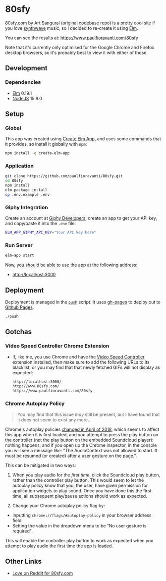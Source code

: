 # 80sfy

[80sfy.com][] by [Art Sangurai][] ([original codebase repo][]) is a pretty cool
site if you love [synthwave][] music, so I decided to re-create it using
[Elm][].

You can see the results at: <https://www.paulfioravanti.com/80sfy>

Note that it's currently only optimised for the Google Chrome and Firefox
desktop browsers, so it's probably best to view it with either of those.

## Development

### Dependencies

- [Elm][] 0.19.1
- [NodeJS][] 15.9.0

## Setup

### Global

This app was created using [Create Elm App][], and uses some commands that it
provides, so install it globally with `npm`:

```sh
npm install -g create-elm-app
```

### Application

```sh
git clone https://github.com/paulfioravanti/80sfy.git
cd 80sfy
npm install
elm-package install
cp .env.example .env
```

### Giphy Integration

Create an account at [Giphy Developers][], create an app to get your API key,
and copy/paste it into the `.env` file:

```sh
ELM_APP_GIPHY_API_KEY="Your API key here"
```

### Run Server

```sh
elm-app start
```

Now, you should be able to use the app at the following address:

- <http://localhost:3000>

## Deployment

Deployment is managed in the [`push`][] script. It uses [gh-pages][] to
deploy out to [Github Pages][].

```sh
./push
```

## Gotchas

### Video Speed Controller Chrome Extension

- If, like me, you use Chrome and have the [Video Speed Controller][]
  extension installed, then make sure to add the following URLs to its
  blacklist, or you may find that that newly fetched GIFs will not display as
  expected:

  ```sh
  http://localhost:3000/
  http://www.80sfy.com/
  https://www.paulfioravanti.com/80sfy
  ```

### Chrome Autoplay Policy

> You may find that this issue _may_ still be present, but I have found that
  it does not seem to exist any more...

Chrome's autoplay policies [changed in April of 2018][Chrome Autoplay Policy
Changes], which seems to affect this app when it is first loaded, and you
attempt to press the play button on the controller (not the play button on the
embedded Soundcloud player): nothing happens, and if you open up the Chrome
inspector, in the console you will see a message like: "The AudioContext was not
allowed to start. It must be resumed (or created) after a user gesture on the
page.".

This can be mitigated in two ways:

1. When you play audio for the _first time_, click the Soundcloud play button,
rather than the controller play button. This would seem to let the autoplay
policy know that you, the user, have given permission for application widgets
to play sound. Once you have done this the first time, all subsequent play/pause
actions should work as expected.

2. Change your Chrome autoplay policy flag by:
  - Inputting `chrome://flags/#autoplay-policy` in your browser address field
  - Setting the value in the dropdown menu to be "No user gesture is required".

This will enable the controller play button to work as expected when you attempt
to play audio the first time the app is loaded.

## Other Links

- [Love on Reddit for 80sfy.com][80sfy on Reddit]

[80sfy.com]: http://www.80sfy.com/
[80sfy on Reddit]: https://www.reddit.com/r/outrun/comments/5rdvks/my_boyfriend_made_a_website_that_plays_synthwave/
[Art Sangurai]: http://www.digitalbloc.com/
[Chrome Autoplay Policy Changes]: https://developers.google.com/web/updates/2017/09/autoplay-policy-changes#webaudio
[Create Elm App]: https://github.com/halfzebra/create-elm-app
[Elm]: http://elm-lang.org/
[gh-pages]: https://github.com/tschaub/gh-pages
[Giphy Developers]: https://developers.giphy.com/
[Github Pages]: https://pages.github.com/
[NodeJS]: https://nodejs.org/en/
[original codebase repo]: https://bitbucket.org/asangurai/80sfy/src/master/
[`push`]: ./push
[Soundcloud]: https://soundcloud.com
[Soundcloud register new app]: http://soundcloud.com/you/apps/new
[synthwave]: https://en.wikipedia.org/wiki/Synthwave
[Video Speed Controller]: https://chrome.google.com/webstore/detail/video-speed-controller/nffaoalbilbmmfgbnbgppjihopabppdk?hl=en
